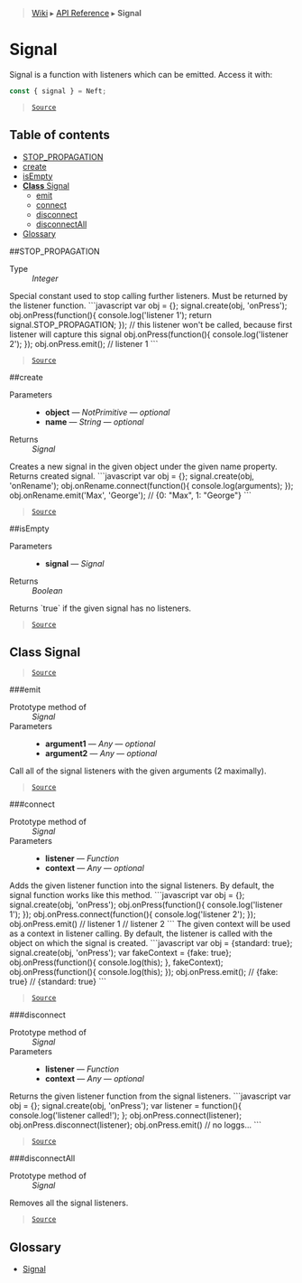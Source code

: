 > [Wiki](Home) ▸ [API Reference](API-Reference) ▸ **Signal**

# Signal

Signal is a function with listeners which can be emitted.
Access it with:
```javascript
const { signal } = Neft;
```

> [`Source`](/Neft-io/neft/tree/master/src/signal/index.litcoffee#signal)

## Table of contents
  * [STOP_PROPAGATION](#stoppropagation)
  * [create](#create)
  * [isEmpty](#isempty)
  * [**Class** Signal](#class-signal)
    * [emit](#emit)
    * [connect](#connect)
    * [disconnect](#disconnect)
    * [disconnectAll](#disconnectall)
  * [Glossary](#glossary)

##STOP_PROPAGATION
<dl><dt>Type</dt><dd><i>Integer</i></dd></dl>
Special constant used to stop calling further listeners.
Must be returned by the listener function.
```javascript
var obj = {};
signal.create(obj, 'onPress');
obj.onPress(function(){
  console.log('listener 1');
  return signal.STOP_PROPAGATION;
});
// this listener won't be called, because first listener will capture this signal
obj.onPress(function(){
  console.log('listener 2');
});
obj.onPress.emit();
// listener 1
```

> [`Source`](/Neft-io/neft/tree/master/src/signal/index.litcoffee#integer-stoppropagation)

##create
<dl><dt>Parameters</dt><dd><ul><li><b>object</b> — <i>NotPrimitive</i> — <i>optional</i></li><li><b>name</b> — <i>String</i> — <i>optional</i></li></ul></dd><dt>Returns</dt><dd><i>Signal</i></dd></dl>
Creates a new signal in the given object under the given name property.
Returns created signal.
```javascript
var obj = {};
signal.create(obj, 'onRename');
obj.onRename.connect(function(){
  console.log(arguments);
});
obj.onRename.emit('Max', 'George');
// {0: "Max", 1: "George"}
```

> [`Source`](/Neft-io/neft/tree/master/src/signal/index.litcoffee#signal-createnotprimitive-object-string-name)

##isEmpty
<dl><dt>Parameters</dt><dd><ul><li><b>signal</b> — <i>Signal</i></li></ul></dd><dt>Returns</dt><dd><i>Boolean</i></dd></dl>
Returns `true` if the given signal has no listeners.

> [`Source`](/Neft-io/neft/tree/master/src/signal/index.litcoffee#boolean-isemptysignal-signal)

## **Class** Signal

> [`Source`](/Neft-io/neft/tree/master/src/signal/index.litcoffee#class-signal)

###emit
<dl><dt>Prototype method of</dt><dd><i>Signal</i></dd><dt>Parameters</dt><dd><ul><li><b>argument1</b> — <i>Any</i> — <i>optional</i></li><li><b>argument2</b> — <i>Any</i> — <i>optional</i></li></ul></dd></dl>
Call all of the signal listeners with the given arguments (2 maximally).

> [`Source`](/Neft-io/neft/tree/master/src/signal/index.litcoffee#signalemitany-argument1-any-argument2)

###connect
<dl><dt>Prototype method of</dt><dd><i>Signal</i></dd><dt>Parameters</dt><dd><ul><li><b>listener</b> — <i>Function</i></li><li><b>context</b> — <i>Any</i> — <i>optional</i></li></ul></dd></dl>
Adds the given listener function into the signal listeners.
By default, the signal function works like this method.
```javascript
var obj = {};
signal.create(obj, 'onPress');
obj.onPress(function(){
  console.log('listener 1');
});
obj.onPress.connect(function(){
  console.log('listener 2');
});
obj.onPress.emit()
// listener 1
// listener 2
```
The given context will be used as a context in listener calling.
By default, the listener is called with the object on which the signal is created.
```javascript
var obj = {standard: true};
signal.create(obj, 'onPress');
var fakeContext = {fake: true};
obj.onPress(function(){
  console.log(this);
}, fakeContext);
obj.onPress(function(){
  console.log(this);
});
obj.onPress.emit();
// {fake: true}
// {standard: true}
```

> [`Source`](/Neft-io/neft/tree/master/src/signal/index.litcoffee#signalconnectfunction-listener-any-context)

###disconnect
<dl><dt>Prototype method of</dt><dd><i>Signal</i></dd><dt>Parameters</dt><dd><ul><li><b>listener</b> — <i>Function</i></li><li><b>context</b> — <i>Any</i> — <i>optional</i></li></ul></dd></dl>
Returns the given listener function from the signal listeners.
```javascript
var obj = {};
signal.create(obj, 'onPress');
var listener = function(){
  console.log('listener called!');
};
obj.onPress.connect(listener);
obj.onPress.disconnect(listener);
obj.onPress.emit()
// no loggs...
```

> [`Source`](/Neft-io/neft/tree/master/src/signal/index.litcoffee#signaldisconnectfunction-listener-any-context)

###disconnectAll
<dl><dt>Prototype method of</dt><dd><i>Signal</i></dd></dl>
Removes all the signal listeners.

> [`Source`](/Neft-io/neft/tree/master/src/signal/index.litcoffee#signaldisconnectall)

## Glossary

 - [Signal](#class-signal)

